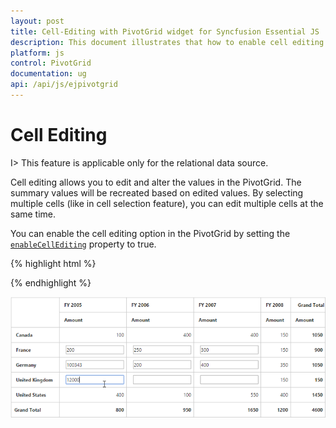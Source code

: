 ```yaml
---
layout: post
title: Cell-Editing with PivotGrid widget for Syncfusion Essential JS
description: This document illustrates that how to enable cell editing feature through API in JavaScript PivotGrid control
platform: js
control: PivotGrid
documentation: ug
api: /api/js/ejpivotgrid
---
```


# Cell Editing

I> This feature is applicable only for the relational data source.

Cell editing allows you to edit and alter the values in the PivotGrid. The summary values will be recreated based on edited values. By selecting multiple cells (like in cell selection feature), you can edit multiple cells at the same time.

You can enable the cell editing option in the PivotGrid by setting the [`enableCellEditing`](/api/js/ejpivotgrid#members:enablecellediting) property to true.

{% highlight html %}

<script type="text/javascript">
    $(function() {
        $("#PivotGrid1").ejPivotGrid({
            //...
            enableCellEditing: true
        });
    });
</script>

{% endhighlight %}

![Cell editing in JavaScript pivot grid control](Cell-Editing_images/celleditingclient.png)


